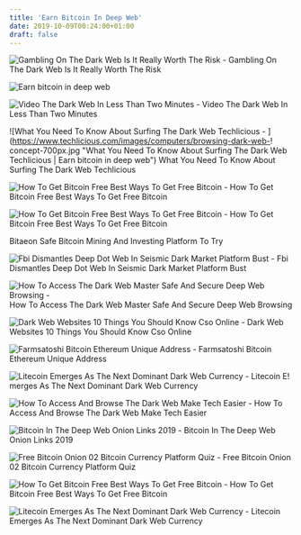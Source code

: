 ```yaml
---
title: 'Earn Bitcoin In Deep Web'
date: 2019-10-09T00:24:00+01:00
draft: false
---
```


![Gambling On The Dark Web Is It Really Worth The Risk - ](https://www.legitgamblingsites.com/wp-content/uploads/2018/09/fixed-buy-in.jpg "Gambling On The Dark Web Is It Really Worth The Risk | Earn bitcoin in deep web") Gambling On The Dark Web Is It Really Worth The Risk

![Earn bitcoin in deep web](https://www.deepwebsiteslinks.com/wp-content/uploads/2017/04/1.jpg "Earn bitcoin in deep web") 

![Video The Dark Web In Less Than Two Minutes - ](https://tr1.cbsistatic.com/hub/i/2016/07/11/1be6d47b-037d-44ae-be81-ed7f46f18ec3/darkwebstevanovicigoristock.jpg "Video The Dark Web In Less Than Two Minutes | Earn bitcoin in deep web") Video The Dark Web In Less Than Two Minutes

![What You Need To Know About Surfing The Dark Web Techlicious - ](https://www.techlicious.com/images/computers/browsing-dark-web-!   concept-700px.jpg "What You Need To Know About Surfing The Dark Web Techlicious | Earn bitcoin in deep web") What You Need To Know About Surfing The Dark Web Techlicious

![How To Get Bitcoin Free Best Ways To Get Free Bitcoin - ](https://static.deepwebsiteslinks.com/wp-content/uploads/2019/03/1.jpg "How To Get Bitcoin Free Best Ways To Get Free Bitcoin | Earn bitcoin in deep web") How To Get Bitcoin Free Best Ways To Get Free Bitcoin

![How To Get Bitcoin Free Best Ways To Get Free Bitcoin - ](https://www.deepwebsiteslinks.com/wp-content/uploads/2017/04/6.png "How To Get Bitcoin Free Best Ways To Get Free Bitcoin | Earn bitcoin in deep web") How To Get Bitcoin Free Best Ways To Get Free Bitcoin

 Bitaeon Safe Bitcoin Mining And Investing Platform To Try

![Fbi Dismantles Deep Dot Web In Seismic Dark Market Platform Bust - ](https://www.ccn.com/wp-content/uploads/2019/05/deepdotweb.jpg "Fbi Dismantles Deep Dot Web In Seismic Dark Market Platform Bust | Earn bitcoin in deep web") Fbi Dismantles Deep Dot Web In Seismic Dark Market Platform Bust

![How To Access The Dark Web Master Safe And Secure Deep Web Browsing - ](https://cdn.bitdegree.org/storage/course-image/how-to-access-the-dark-web.jpg "How To Access The Dark Web Master Safe And Secure Deep Web Browsing | Earn bitco!   in in deep web") How To Access The Dark Web Master Safe And Secure Deep Web Browsing

![Dark Web Websites 10 Things You Should Know Cso Online - ](https://images.idgesg.net/images/article/2018/11/fresh_onions-100780644-large.jpg "Dark Web Websites 10 Things You Should Know Cso Online | Earn bitcoin in deep web") Dark Web Websites 10 Things You Should Know Cso Online

![Farmsatoshi Bitcoin Ethereum Unique Address - ](https://www.annett.club/images/exchange_rate_bitcoin_to_rand_hydmkmhcjh5.jpg "Farmsatoshi Bitcoin Ethereum Unique Address | Earn bitcoin in deep web") Farmsatoshi Bitcoin Ethereum Unique Address

![Litecoin Emerges As The Next Dominant Dark Web Currency - ](https://www.recordedfuture.com/assets/dark-web-currency-3b.png "Litecoin Emerges As The Nex!   t Dominant Dark Web Currency | Earn bitcoin in deep web") Litecoin E! merges As The Next Dominant Dark Web Currency

![How To Access And Browse The Dark Web Make Tech Easier - ](https://www.maketecheasier.com/assets/uploads/2019/05/Dark-Web-site-inaccesible-on-Chrome.jpg "How To Access And Browse The Dark Web Make Tech Easier | Earn bitcoin in deep web") How To Access And Browse The Dark Web Make Tech Easier

![Bitcoin In The Deep Web Onion Links 2019 - ](https://deepweblinks.net/assets/images/bitcoin.jpg "Bitcoin In The Deep Web Onion Links 2019 | Earn bitcoin in deep web") Bitcoin In The Deep Web Onion Links 2019

![Free Bitcoin Onion 02 Bitcoin Currency Platform Quiz - ](https://1.bp.blogspot.com/-AjzFdipAMKc/WiuneWnWQiI/AAAAAAAAAE0/zQMSvxO8ffkMzX7hru2mWo-Ydu9Sfu9TwCLcBGAs/s1600/PicsArt_12-09-02.07.27.jpg "Free Bitcoin Onion 02!    Bitcoin Currency Platform Quiz | Earn bitcoin in deep web") Free Bitcoin Onion 02 Bitcoin Currency Platform Quiz

![How To Get Bitcoin Free Best Ways To Get Free Bitcoin - ](https://www.deepwebsiteslinks.com/wp-content/uploads/2017/04/25.png "How To Get Bitcoin Free Best Ways To Get Free Bitcoin | Earn bitcoin in deep web") How To Get Bitcoin Free Best Ways To Get Free Bitcoin

![Litecoin Emerges As The Next Dominant Dark Web Currency - ](https://www.recordedfuture.com/assets/dark-web-currency-1.png "Litecoin Emerges As The Next Dominant Dark Web Currency | Earn bitcoin in deep web") Litecoin Emerges As The Next Dominant Dark Web Currency